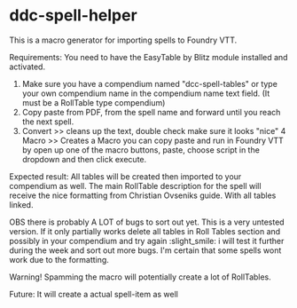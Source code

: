 # ddc-spell-helper

This is a macro generator for importing spells to Foundry VTT. 

Requirements: You need to have the EasyTable by Blitz module installed and activated. 

1. Make sure you have a compendium named "dcc-spell-tables" or type your own compendium name in the compendium name text field. (It must be a RollTable type compendium)
2. Copy paste from PDF, from the spell name and forward until you reach the next spell.
3. Convert >> cleans up the text,  double check make sure it looks "nice"
4 Macro >> Creates a Macro you can copy paste and run in Foundry VTT  by open up one of the macro buttons, paste,  choose script in the dropdown and then click execute.

Expected result: All tables will be created then imported to your compendium as well. The main RollTable description for the spell will receive the nice formatting from Christian Ovseniks guide. With all tables linked.

OBS there is probably A LOT of bugs to sort out yet. This is a very untested version. If it only partially works delete all tables in Roll Tables section and possibly in your compendium and try again :slight_smile: i will test it further during the week and sort out more bugs. I'm certain that some spells wont work due to the formatting. 

Warning! Spamming the macro will potentially create a lot of RollTables.

Future: It will create a actual spell-item as well

